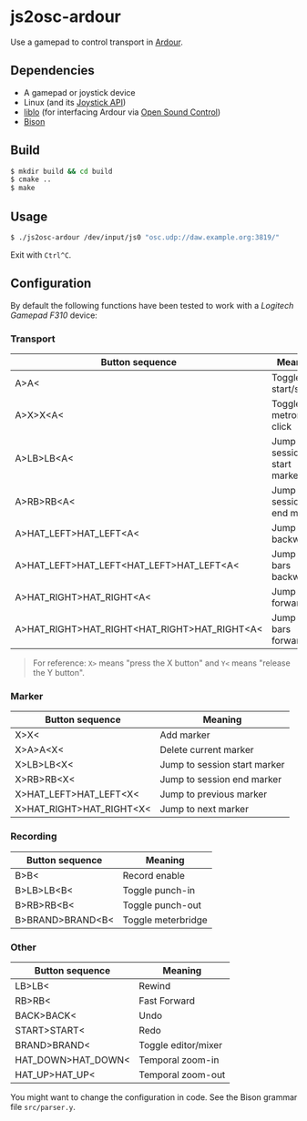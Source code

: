 # js2osc-ardour
Use a gamepad to control transport in [Ardour](https://ardour.org/).

## Dependencies

* A gamepad or joystick device
* Linux (and its [Joystick API](https://www.kernel.org/doc/Documentation/input/joystick-api.txt))
* [liblo](http://liblo.sourceforge.net/) (for interfacing Ardour via [Open Sound Control](http://opensoundcontrol.org/introduction-osc))
* [Bison](http://liblo.sourceforge.net/)


## Build

```bash
$ mkdir build && cd build
$ cmake ..
$ make
```


## Usage

```bash
$ ./js2osc-ardour /dev/input/js0 "osc.udp://daw.example.org:3819/"
```

Exit with `Ctrl^C`.


## Configuration

By default the following functions have been tested to work with a
_Logitech Gamepad F310_ device:

### Transport

Button sequence | Meaning
----------------|--------
A>A<        | Toggle start/stop
A>X>X<A<    | Toggle metronome click
A>LB>LB<A<  | Jump to session start marker
A>RB>RB<A<  | Jump to session end marker
A>HAT_LEFT>HAT_LEFT<A< | Jump 1 bar backward
A>HAT_LEFT>HAT_LEFT<HAT_LEFT>HAT_LEFT<A< | Jump 4 bars backward
A>HAT_RIGHT>HAT_RIGHT<A< | Jump 1 bar forward
A>HAT_RIGHT>HAT_RIGHT<HAT_RIGHT>HAT_RIGHT<A< | Jump 4 bars forward

> For reference: `X>` means "press the X button" and `Y<` means "release
> the Y button".

### Marker

Button sequence | Meaning
----------------|--------
X>X<        | Add marker
X>A>A<X<    | Delete current marker
X>LB>LB<X<  | Jump to session start marker
X>RB>RB<X<  | Jump to session end marker
X>HAT_LEFT>HAT_LEFT<X< | Jump to previous marker
X>HAT_RIGHT>HAT_RIGHT<X< | Jump to next marker

### Recording

Button sequence | Meaning
----------------|--------
B>B<        | Record enable
B>LB>LB<B<  | Toggle punch-in
B>RB>RB<B<  | Toggle punch-out
B>BRAND>BRAND<B< | Toggle meterbridge

### Other

Button sequence | Meaning
----------------|--------
LB>LB<        | Rewind
RB>RB<        | Fast Forward
BACK>BACK<  | Undo
START>START<  | Redo
BRAND>BRAND< | Toggle editor/mixer
HAT_DOWN>HAT_DOWN< | Temporal zoom-in
HAT_UP>HAT_UP< | Temporal zoom-out


You might want to change the configuration in code. See the Bison
grammar file `src/parser.y`.